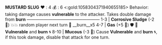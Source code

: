__**MUSTARD SLUG**__
:heart: : 4
:moneybag: : 6 <:gold:1058304371940655185>
Behavior: taking damage causes __vulnerable__ to the attacker. Takes double damage from __burn__
—————————————————
1-3   | **Corrosive Sludge** (-2 :game_die:) :boom::boom: random player next turn :twisted_rightwards_arrows: __burn__x5
4-7   | **Gas** (+5 :game_die:) :shield: :twisted_rightwards_arrows:  __Vulnerable__ and __burn__ :cyclone:
8-10 | **Mucous** (-3 :game_die:) Cause __Vulnerable__ and __burn__ :cyclone:, if this took damage, disable that attack for one turn.

